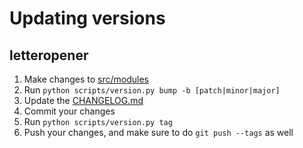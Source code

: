 # Updating versions

## letteropener

1. Make changes to [src/modules](/src/modules)
2. Run `python scripts/version.py bump -b [patch|minor|major]`
3. Update the [CHANGELOG.md](/CHANGELOG.md)
4. Commit your changes
5. Run `python scripts/version.py tag`
6. Push your changes, and make sure to do `git push --tags` as well